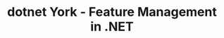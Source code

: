 ---
layout: event
title: dotnet York - Feature Management in .NET
description: A talk presented at dotnet York on Feature Management in .NET
img: main.jpg
talk-title: Feature Management in .NET
talk-description: |
  Feature flagging is not a new concept. For decades development teams have utilized this concept by wrapping a section of code with a targeted if/else statement, allowing them to control its release to their end-users. We'll take a look at how we can achieve this in .NET with the upcoming feature management libraries.

youtube-video-id: X5w7lYaO9f4
links:
  - https://www.meetup.com/dotnetYork/events/264612119/
  - https://dotnetsheff.co.uk/
---